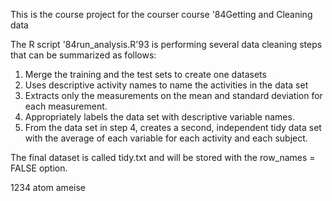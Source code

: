 This is the course project for the courser course '84Getting and Cleaning data

The R script '84run_analysis.R'93 is performing several data cleaning steps that can be summarized as follows:


1. Merge the training and the test sets to create one datasets
2. Uses descriptive activity names to name the activities in the data set
3. Extracts only the measurements on the mean and standard deviation for each measurement.
4. Appropriately labels the data set with descriptive variable names.
5. From the data set in step 4, creates a second, independent tidy data set with the average of each variable for each activity and each subject.

The final dataset is called tidy.txt and will be stored with the row_names = FALSE option.

1234 atom ameise
